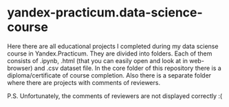 # yandex-practicum.data-science-course
Here there are all educational projects I completed during my data sciense course in Yandex.Practicum. They are divided into folders. Each of them consists of .ipynb, .html (that you can easily open and look at in web-browser) and .csv dataset file. In the core folder of this repository there is a diploma/certificate of course completion. Also there is a separate folder where there are projects with comments of reviewers.

P.S. Unfortunately, the comments of reviewers are not displayed correctly :(
